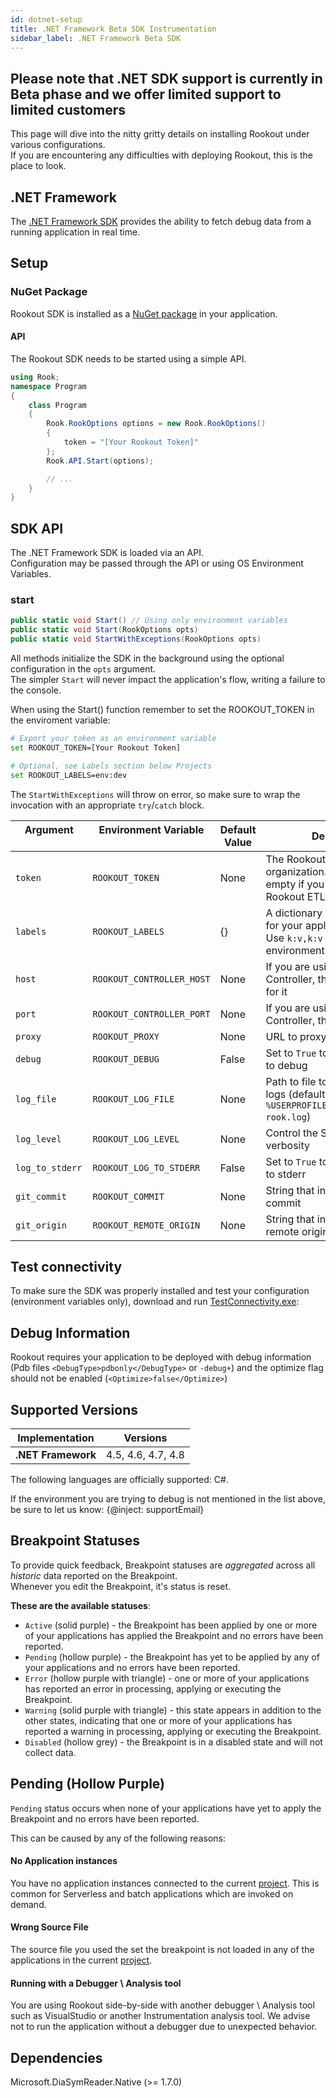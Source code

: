 ```yaml
---
id: dotnet-setup
title: .NET Framework Beta SDK Instrumentation
sidebar_label: .NET Framework Beta SDK
---
```


## Please note that .NET SDK support is currently in Beta phase and we offer limited support to limited customers

This page will dive into the nitty gritty details on installing Rookout under various configurations.  
If you are encountering any difficulties with deploying Rookout, this is the place to look.

## .NET Framework

The [.NET Framework SDK](https://www.nuget.org/packages/Rookout) provides the ability to fetch debug data from a running application in real time.  

## Setup

### NuGet Package

Rookout SDK is installed as a [NuGet package](https://www.nuget.org/packages/Rookout) in your application.

#### API

The Rookout SDK needs to be started using a simple API.

```cs
using Rook;
namespace Program
{
    class Program
    {
        Rook.RookOptions options = new Rook.RookOptions() 
        {
            token = "[Your Rookout Token]"
        };
        Rook.API.Start(options);

        // ...
    }
}
```

<div class="rookout-org-info"></div>

## SDK API

The .NET Framework SDK is loaded via an API.  
Configuration may be passed through the API or using OS Environment Variables.

### start

```cs
public static void Start() // Using only environment variables
public static void Start(RookOptions opts)
public static void StartWithExceptions(RookOptions opts)
```

All methods initialize the SDK in the background using the optional configuration in the `opts` argument.  
The simpler `Start` will never impact the application's flow, writing a failure to the console.

When using the Start() function remember to set the ROOKOUT_TOKEN in the enviroment variable:

```bash
# Export your token as an environment variable
set ROOKOUT_TOKEN=[Your Rookout Token]

# Optional, see Labels section below Projects
set ROOKOUT_LABELS=env:dev
```

<div class="rookout-org-info"></div>
  
The `StartWithExceptions` will throw on error, so make sure to wrap the invocation with an appropriate `try`/`catch` block.

| Argument &nbsp;&nbsp;&nbsp;&nbsp;&nbsp;&nbsp;&nbsp;&nbsp;&nbsp;&nbsp;&nbsp;&nbsp;&nbsp;&nbsp;&nbsp;&nbsp;&nbsp;&nbsp;&nbsp;&nbsp;&nbsp;&nbsp;&nbsp;&nbsp;&nbsp; | Environment Variable &nbsp;&nbsp;&nbsp;&nbsp;&nbsp;&nbsp;&nbsp;&nbsp;&nbsp;&nbsp;&nbsp;&nbsp;&nbsp;&nbsp;&nbsp;&nbsp;&nbsp;&nbsp;&nbsp;&nbsp;&nbsp;&nbsp;&nbsp;&nbsp;&nbsp;&nbsp;&nbsp;&nbsp;&nbsp; | Default Value | Description |
| ------------ | ----------------------- | ------------- | ----------- |
| `token` | `ROOKOUT_TOKEN` | None | The Rookout token for your organization. Should be left empty if you are using a Rookout ETL Controller |
| `labels` | `ROOKOUT_LABELS` | {} | A dictionary of key:value labels for your application instances. Use `k:v,k:v` format for environment variables |
| `host` | `ROOKOUT_CONTROLLER_HOST` | None | If you are using a Rookout ETL Controller, this is the hostname for it |
| `port` | `ROOKOUT_CONTROLLER_PORT` | None | If you are using a Rookout ETL Controller, this is the port for it |
| `proxy` | `ROOKOUT_PROXY` | None | URL to proxy server
| `debug` | `ROOKOUT_DEBUG` | False | Set to `True` to increase log level to debug |
| `log_file` | `ROOKOUT_LOG_FILE` | None | Path to file to use for the SDK logs (default is `%USERPROFILE%/rookout/dotnet-rook.log`) |
| `log_level` | `ROOKOUT_LOG_LEVEL` | None | Control the SDK logging verbosity |
| `log_to_stderr` | `ROOKOUT_LOG_TO_STDERR` | False | Set to `True` to have the SDK log to stderr |
| `git_commit` | `ROOKOUT_COMMIT` | None | String that indicates your git commit |
| `git_origin` | `ROOKOUT_REMOTE_ORIGIN` | None | String that indicates your git remote origin |

## Test connectivity

To make sure the SDK was properly installed and test your configuration (environment variables only), download and run [TestConnectivity.exe](https://get.rookout.com/RookoutDotnetTestConnectivity.zip):

## Debug Information

Rookout requires your application to be deployed with debug information (Pdb files `<DebugType>pdbonly</DebugType>` or `-debug+`) and the optimize flag should not be enabled (`<Optimize>false</Optimize>`)   

## Supported Versions

| Implementation      | Versions               |
| ------------------  | -------------          |
| **.NET Framework**     | 4.5, 4.6, 4.7, 4.8    |

The following languages are officially supported: C#.

If the environment you are trying to debug is not mentioned in the list above, be sure to let us know: {@inject: supportEmail}


## Breakpoint Statuses

To provide quick feedback, Breakpoint statuses are *aggregated* across all *historic* data reported on the Breakpoint.  
Whenever you edit the Breakpoint, it's status is reset.

**These are the available statuses**:

- `Active` (solid purple) - the Breakpoint has been applied by one or more of your applications has applied the Breakpoint and no errors have been reported.
- `Pending` (hollow purple) - the Breakpoint has yet to be applied by any of your applications and no errors have been reported.
- `Error` (hollow purple with triangle) - one or more of your applications has reported an error in processing, applying or executing the Breakpoint.
- `Warning` (solid purple with triangle) - this state appears in addition to the other states, indicating that one or more of your applications has reported a warning in processing, applying or executing the Breakpoint.
- `Disabled` (hollow grey) - the Breakpoint is in a disabled state and will not collect data.

## Pending (Hollow Purple)

`Pending` status occurs when none of your applications have yet to apply the Breakpoint and no errors have been reported.

This can be caused by any of the following reasons:

#### No Application instances
You have no application instances connected to the current [project](projects.md). This is common for Serverless and batch applications which are invoked on demand.

#### Wrong Source File
The source file you used the set the breakpoint is not loaded in any of the applications in the current [project](projects.md).

#### Running with a Debugger \ Analysis tool
You are using Rookout side-by-side with another debugger \ Analysis tool such as VisualStudio or another Instrumentation analysis tool. 
We advise not to run the application without a debugger due to unexpected behavior. 

## Dependencies

Microsoft.DiaSymReader.Native (>= 1.7.0)
